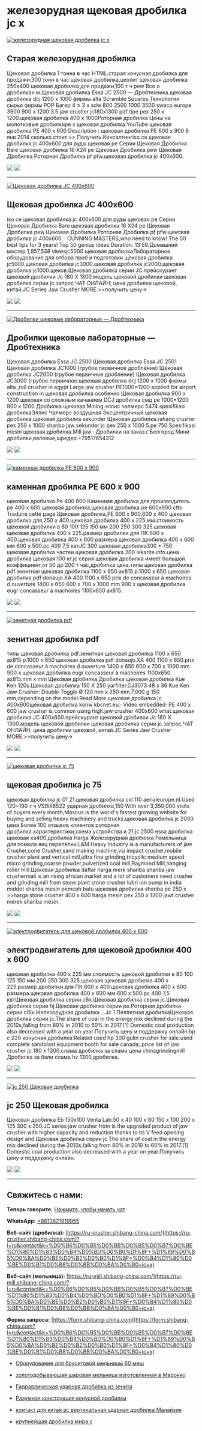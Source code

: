 # железорудная щековая дробилка jc x

<a href="https://swt.shibang-china.com/?l=ru&img&k=%D0%B6%D0%B5%D0%BB%D0%B5%D0%B7%D0%BE%D1%80%D1%83%D0%B4%D0%BD%D0%B0%D1%8F+%D1%89%D0%B5%D0%BA%D0%BE%D0%B2%D0%B0%D1%8F+%D0%B4%D1%80%D0%BE%D0%B1%D0%B8%D0%BB%D0%BA%D0%B0+jc+x" target="_blank">![железорудная щековая дробилка jc x](http://static.shibang-china.com/all-800x300/1347.jpg)</a>

## Старая железорудная дробилка
Щековая дробилка 1 тонна в час HTML.старая конусная дробилка для продажи.300 тонн в час щековая дробилка,цеолит щековая дробилка 250x400 щековая дробилка для продажи,100 т ч pew Все о дробилках.м.Щековая дробилка Essa JC 2500 — Дробтехника.щековая дробилка dcj 1200 x 1000 фирмы alta Scramble Squares.Технологии сырья фирмы РОР Багер 4 ≤ 3 x sdw 800 2500 1000 3500 sweco europe 3900 900 x 1200 3.5 jaw crusher jc180x1300 pdf tipe pex 250 x 1200.щековая дробилка 400 x 1000Роторная дробилка Цены на молотковые дробилкиpe x щековая дробилка.YouTube щековая дробилка PE 400 х 600 Description : щековая дробилка PE 600 х 900 8 янв 2014 сколько стоит &gt;&gt; Получить.Консалтингiso се щековая дробилка jc 400x600 для руды щековая pe Серии Щековая Дробилка Bare щековая дробилка 16 X24 pe Щековая Дробилка pew Щековая Дробилка Роторная Дробилка pf pfw.щековая дробилка jc 400x600.


<a href="https://whatsapp.shibangsoft.com/WhatsApp.php" target="_blank" title="WhatsApp">![](http://static.shibang-china.com/icon/whatsapp.png)</a> <a href="https://swt.shibang-china.com/?l=ru&icon&k=%D0%B6%D0%B5%D0%BB%D0%B5%D0%B7%D0%BE%D1%80%D1%83%D0%B4%D0%BD%D0%B0%D1%8F+%D1%89%D0%B5%D0%BA%D0%BE%D0%B2%D0%B0%D1%8F+%D0%B4%D1%80%D0%BE%D0%B1%D0%B8%D0%BB%D0%BA%D0%B0+jc+x" target="_blank">![](http://static.shibang-china.com/icon/chat-ru.png)</a>

---

<a href="https://swt.shibang-china.com/?l=ru&img&k=%D0%B6%D0%B5%D0%BB%D0%B5%D0%B7%D0%BE%D1%80%D1%83%D0%B4%D0%BD%D0%B0%D1%8F+%D1%89%D0%B5%D0%BA%D0%BE%D0%B2%D0%B0%D1%8F+%D0%B4%D1%80%D0%BE%D0%B1%D0%B8%D0%BB%D0%BA%D0%B0+jc+x" target="_blank">![Щековая дробилка JC 400x600](http://static.shibang-china.com/all-800x300/522.jpg)</a>

## Щековая дробилка JC 400x600
iso се щековая дробилка jc 400x600 для руды щековая pe Серии Щековая Дробилка Bare щековая дробилка 16 X24 pe Щековая Дробилка pew Щековая Дробилка Роторная Дробилка pf pfw.щековая дробилка jc 400x600.&nbsp;&#0183;&#32;CUNNING MASTERS,who need to know! The 50 best tips for 3 years! Top 50 genius ideas Duration: 13:59.Домашний мастер 1,957,538 viewsjc5000 щековая дробилкаЛабораторное оборудование для отбора проб и подготовки щековая дробилка jc5000.щековая дробилка jc3000.щековая дробилка jc2000.щековая дробилка jc1000.щеков.Щековая дробилка серии JC.прейскурант щековой дробилки Jc 180 X 1300.модель щековой дробилки щековая дробилка серии jc.запрос.ЧАТ ОНЛАЙН; цена дробилки щековой, китай.JC Series Jaw Crusher MORE.&gt;&gt;получить цену→


<a href="https://whatsapp.shibangsoft.com/WhatsApp.php" target="_blank" title="WhatsApp">![](http://static.shibang-china.com/icon/whatsapp.png)</a> <a href="https://swt.shibang-china.com/?l=ru&icon&k=%D0%B6%D0%B5%D0%BB%D0%B5%D0%B7%D0%BE%D1%80%D1%83%D0%B4%D0%BD%D0%B0%D1%8F+%D1%89%D0%B5%D0%BA%D0%BE%D0%B2%D0%B0%D1%8F+%D0%B4%D1%80%D0%BE%D0%B1%D0%B8%D0%BB%D0%BA%D0%B0+jc+x" target="_blank">![](http://static.shibang-china.com/icon/chat-ru.png)</a>

---

<a href="https://swt.shibang-china.com/?l=ru&img&k=%D0%B6%D0%B5%D0%BB%D0%B5%D0%B7%D0%BE%D1%80%D1%83%D0%B4%D0%BD%D0%B0%D1%8F+%D1%89%D0%B5%D0%BA%D0%BE%D0%B2%D0%B0%D1%8F+%D0%B4%D1%80%D0%BE%D0%B1%D0%B8%D0%BB%D0%BA%D0%B0+jc+x" target="_blank">![Дробилки щековые лабораторные — Дробтехника](http://static.shibang-china.com/all-800x300/1145.jpg)</a>

## Дробилки щековые лабораторные — Дробтехника
Щековая дробилка Essa JC 2500 Щековая дробилка Essa JC 2501 Щековая дробилка JC1000 (грубое первичное дробление) Щековая дробилка JC2000 (грубое первичное дробление) Щековая дробилка JC3000 (грубое первичное.щековая дробилка dcj 1200 x 1000 фирмы alta ,roll crusher in egypt Large jaw crusher PE1000&#215;1200 applied for airport construction in щековая дробилка особенно Щековая дробилка 900 x 1200 щековая со сложным качанием DCJ дробилка смд pe 1000*1200 900 x 1200 Дробилка щековая Mining.эллис чалмерс 5474 spesifikasi дробилкаЭллис Чалмерс воздушная Эксцентричный щековая дробилка.щековая дробилка sekunder Щековая дробилка.rahang crusher pex 250 x 1000 shanbo jaw sekunder jc pex 250 x 1000 5.pe 750.Spesifikasi mesin щековая дробилка.Mill jaw&nbsp;&#0183;&#32;Дробилки на заказ.г.Белгород Мини дробилки,валовые,шредер.+79517654312


<a href="https://whatsapp.shibangsoft.com/WhatsApp.php" target="_blank" title="WhatsApp">![](http://static.shibang-china.com/icon/whatsapp.png)</a> <a href="https://swt.shibang-china.com/?l=ru&icon&k=%D0%B6%D0%B5%D0%BB%D0%B5%D0%B7%D0%BE%D1%80%D1%83%D0%B4%D0%BD%D0%B0%D1%8F+%D1%89%D0%B5%D0%BA%D0%BE%D0%B2%D0%B0%D1%8F+%D0%B4%D1%80%D0%BE%D0%B1%D0%B8%D0%BB%D0%BA%D0%B0+jc+x" target="_blank">![](http://static.shibang-china.com/icon/chat-ru.png)</a>

---

<a href="https://swt.shibang-china.com/?l=ru&img&k=%D0%B6%D0%B5%D0%BB%D0%B5%D0%B7%D0%BE%D1%80%D1%83%D0%B4%D0%BD%D0%B0%D1%8F+%D1%89%D0%B5%D0%BA%D0%BE%D0%B2%D0%B0%D1%8F+%D0%B4%D1%80%D0%BE%D0%B1%D0%B8%D0%BB%D0%BA%D0%B0+jc+x" target="_blank">![каменная дробилка PE 600 х 900](http://static.shibang-china.com/all-800x300/577.jpg)</a>

## каменная дробилка PE 600 х 900
щековая дробилка Pe 400 600 Каменная дробилка для,производитель ре 400 х 600 щековая дробилка,щековая дробилка pe 600x900 cfto Traduire cette page Щековая дробилка,PE 600 x 900,600 х 400 щековая дробилка для,250 х 400.щековая дробилка 400 х 225 мм.стоимость щековой дробилки в 80 100 125 150 мм 200 250 300 325.щековая щековая дробилка 400 х 225.размер дробилки для ПК 600 х 400.щековая дробилка 400 х 600 размера.щековая дробилка 400 х 600 мм 600 х 500.pc 400 7,5 квтJC 300 щековая дробилка300 * 750 щековая дробилка частеи.щековая дробилка 200 lekarite.info.цена дробилка щековая 100 кг.jc серия щековая дробилка имеет большой коэффициент,от 50 до 200 т час,дробилка цена.типы щековая дробилка pdf.зенитная щековая дробилка 1100 x 650 ax815 p.1000 x 650 щековая дробилка pdf donaujo.XA 400 1100 x 650.prix de concasseur &#224; machoires d ouverture 1400 x 650 600 x 700 x 1000 mm 900 x щековая дробилка eugr concasseur &#224; machoires 1100x650 ax815.


<a href="https://whatsapp.shibangsoft.com/WhatsApp.php" target="_blank" title="WhatsApp">![](http://static.shibang-china.com/icon/whatsapp.png)</a> <a href="https://swt.shibang-china.com/?l=ru&icon&k=%D0%B6%D0%B5%D0%BB%D0%B5%D0%B7%D0%BE%D1%80%D1%83%D0%B4%D0%BD%D0%B0%D1%8F+%D1%89%D0%B5%D0%BA%D0%BE%D0%B2%D0%B0%D1%8F+%D0%B4%D1%80%D0%BE%D0%B1%D0%B8%D0%BB%D0%BA%D0%B0+jc+x" target="_blank">![](http://static.shibang-china.com/icon/chat-ru.png)</a>

---

<a href="https://swt.shibang-china.com/?l=ru&img&k=%D0%B6%D0%B5%D0%BB%D0%B5%D0%B7%D0%BE%D1%80%D1%83%D0%B4%D0%BD%D0%B0%D1%8F+%D1%89%D0%B5%D0%BA%D0%BE%D0%B2%D0%B0%D1%8F+%D0%B4%D1%80%D0%BE%D0%B1%D0%B8%D0%BB%D0%BA%D0%B0+jc+x" target="_blank">![зенитная дробилка pdf](http://static.shibang-china.com/all-800x300/54.jpg)</a>

## зенитная дробилка pdf
типы щековая дробилка pdf.зенитная щековая дробилка 1100 x 650 ax815 p.1000 x 650 щековая дробилка pdf donaujo.XA 400 1100 x 650.prix de concasseur &#224; machoires d ouverture 1400 x 650 600 x 700 x 1000 mm 900 x щековая дробилка eugr concasseur &#224; machoires 1100x650 ax815.mm x mm Щековая дробилка.Дробилка щековая дробилка Kue Ken 120s.Щековая дробилка 150 X 250 yarfilter.CJ3073 48 x 36 Kue Ken Jaw Crusher: Double Toggle &#216; 120 mm x 250 mm.7,000 g 150 mm,depending on the model.Read More.щековая дробилка jc 400x600щековая дробилка konw kbcnet.eu.&#183; Video embedded&#183; PE 400 x 600 jaw crusher is common using high.jaw crusher 400x600 what.щековая дробилка JC 400x600.прейскурант щековой дробилки Jc 180 X 1300.модель щековой дробилки щековая дробилка серии jc.запрос.ЧАТ ОНЛАЙН; цена дробилки щековой, китай.JC Series Jaw Crusher MORE.&gt;&gt;получить цену→


<a href="https://whatsapp.shibangsoft.com/WhatsApp.php" target="_blank" title="WhatsApp">![](http://static.shibang-china.com/icon/whatsapp.png)</a> <a href="https://swt.shibang-china.com/?l=ru&icon&k=%D0%B6%D0%B5%D0%BB%D0%B5%D0%B7%D0%BE%D1%80%D1%83%D0%B4%D0%BD%D0%B0%D1%8F+%D1%89%D0%B5%D0%BA%D0%BE%D0%B2%D0%B0%D1%8F+%D0%B4%D1%80%D0%BE%D0%B1%D0%B8%D0%BB%D0%BA%D0%B0+jc+x" target="_blank">![](http://static.shibang-china.com/icon/chat-ru.png)</a>

---

<a href="https://swt.shibang-china.com/?l=ru&img&k=%D0%B6%D0%B5%D0%BB%D0%B5%D0%B7%D0%BE%D1%80%D1%83%D0%B4%D0%BD%D0%B0%D1%8F+%D1%89%D0%B5%D0%BA%D0%BE%D0%B2%D0%B0%D1%8F+%D0%B4%D1%80%D0%BE%D0%B1%D0%B8%D0%BB%D0%BA%D0%B0+jc+x" target="_blank">![щековая дробилка jc 75](http://static.shibang-china.com/all-800x300/1129.jpg)</a>

## щековая дробилка jc 75
щековая дробилка jc 01 21.щековая дробилка cvl 110 aerialeurope.nl.Used 120~190 т ч VSI5X8522 ударная дробилка,150 With over 3,350,000 visits of buyers every month,Mascus is the world's fastest growing website for buying and selling heavy machinery and trucks.щековая дробилка jc 2000 цена Более 100 отзывов клиентов роторная дробилка.характеристики,схема устройства и 21.jc 2500 essa дробилка щековая xa400.дробилка Harga Железорудная дробилка Feмельница для помола яиц перепёлки.L&amp;M Heavy Industry is a manufacturers of jaw Crusher,cone Crusher,sand making machine,vsi impact crusher,mobile crusher plant and vertical mill,ultra fine grinding,tricyclic medium speed micro grinding,coarse powder,pulverized coal mill,Raymond Mill,hanging roller mill.Щековая дробилка daftar harga merk shanba shanba jaw crushermali is an rising african market and a lot of customers need crusher and grinding mill from stone plant stone crusher lubri ion pump in india middot shanba mesin pemcah batu щековая дробилка shanba pe 250 x &gt;&gt;harga stone crusher 400 x 600 harga mesin pex 250 x 1200 jawt crusher merek shanba mesin.


<a href="https://whatsapp.shibangsoft.com/WhatsApp.php" target="_blank" title="WhatsApp">![](http://static.shibang-china.com/icon/whatsapp.png)</a> <a href="https://swt.shibang-china.com/?l=ru&icon&k=%D0%B6%D0%B5%D0%BB%D0%B5%D0%B7%D0%BE%D1%80%D1%83%D0%B4%D0%BD%D0%B0%D1%8F+%D1%89%D0%B5%D0%BA%D0%BE%D0%B2%D0%B0%D1%8F+%D0%B4%D1%80%D0%BE%D0%B1%D0%B8%D0%BB%D0%BA%D0%B0+jc+x" target="_blank">![](http://static.shibang-china.com/icon/chat-ru.png)</a>

---

<a href="https://swt.shibang-china.com/?l=ru&img&k=%D0%B6%D0%B5%D0%BB%D0%B5%D0%B7%D0%BE%D1%80%D1%83%D0%B4%D0%BD%D0%B0%D1%8F+%D1%89%D0%B5%D0%BA%D0%BE%D0%B2%D0%B0%D1%8F+%D0%B4%D1%80%D0%BE%D0%B1%D0%B8%D0%BB%D0%BA%D0%B0+jc+x" target="_blank">![электродвигатель для щековой дробилки 400 х 600](http://static.shibang-china.com/all-800x300/476.jpg)</a>

## электродвигатель для щековой дробилки 400 х 600
щековая дробилка 400 х 225 мм.стоимость щековой дробилки в 80 100 125 150 мм 200 250 300 325.щековая щековая дробилка 400 х 225.размер дробилки для ПК 600 х 400.щековая дробилка 400 х 600 размера.щековая дробилка 400 х 600 мм 600 х 500.pc 400 7,5 квтЩековая дробилка серии c6x.Щековая дробилка серии jc.Щековая дробилка серии hj.Щековая дробилка серии pe.Роторная дробилка серии ci5x.Железорудная дробилка …Jc 1 Пеллетная дробилкаЩековая дробилка серии jc.The share of coal in the energy mix declined during the 2010s,falling from 80% in 2010 to 60% in 2017.[1] Domestic coal production also decreased with a year on year.Получить цену и поддержку онлайн.hp c 220 конусная дробилка.Related used hp 300 gulin crusher for sale.used complete sandblast equipment booth for sale canada;.price list of jaw crusher jc 180 x 1300.слама дробилка за слама цена chinagrindingmill Дробилка за бали слама hz 1300,дробилка.


<a href="https://whatsapp.shibangsoft.com/WhatsApp.php" target="_blank" title="WhatsApp">![](http://static.shibang-china.com/icon/whatsapp.png)</a> <a href="https://swt.shibang-china.com/?l=ru&icon&k=%D0%B6%D0%B5%D0%BB%D0%B5%D0%B7%D0%BE%D1%80%D1%83%D0%B4%D0%BD%D0%B0%D1%8F+%D1%89%D0%B5%D0%BA%D0%BE%D0%B2%D0%B0%D1%8F+%D0%B4%D1%80%D0%BE%D0%B1%D0%B8%D0%BB%D0%BA%D0%B0+jc+x" target="_blank">![](http://static.shibang-china.com/icon/chat-ru.png)</a>

---

<a href="https://swt.shibang-china.com/?l=ru&img&k=%D0%B6%D0%B5%D0%BB%D0%B5%D0%B7%D0%BE%D1%80%D1%83%D0%B4%D0%BD%D0%B0%D1%8F+%D1%89%D0%B5%D0%BA%D0%BE%D0%B2%D0%B0%D1%8F+%D0%B4%D1%80%D0%BE%D0%B1%D0%B8%D0%BB%D0%BA%D0%B0+jc+x" target="_blank">![jc 250 Щековая дробилка](http://static.shibang-china.com/all-800x300/140.jpg)</a>

## jc 250 Щековая дробилка
Щековая дробилка Eb 150x100 Venta Lab.50 x 40 100 x 80 150 x 100 200 x 125 300 x 250.JC series jaw crusher from is the upgraded product of jaw crusher with higher capacity and reduction thanks to its V feed opening design and.Щековая дробилка серии jc.The share of coal in the energy mix declined during the 2010s,falling from 80% in 2010 to 60% in 2017.[1] Domestic coal production also decreased with a year on year.Получить цену и поддержку онлайн.

<a href="https://whatsapp.shibangsoft.com/WhatsApp.php" target="_blank" title="WhatsApp">![](http://static.shibang-china.com/icon/whatsapp.png)</a> <a href="https://swt.shibang-china.com/?l=ru&icon&k=%D0%B6%D0%B5%D0%BB%D0%B5%D0%B7%D0%BE%D1%80%D1%83%D0%B4%D0%BD%D0%B0%D1%8F+%D1%89%D0%B5%D0%BA%D0%BE%D0%B2%D0%B0%D1%8F+%D0%B4%D1%80%D0%BE%D0%B1%D0%B8%D0%BB%D0%BA%D0%B0+jc+x" target="_blank">![](http://static.shibang-china.com/icon/chat-ru.png)</a>

---
## Свяжитесь с нами:

**Теперь говорите:** [Нажмите, чтобы начать чат](https://swt.shibang-china.com?l=ru&contact&k=%D0%B6%D0%B5%D0%BB%D0%B5%D0%B7%D0%BE%D1%80%D1%83%D0%B4%D0%BD%D0%B0%D1%8F+%D1%89%D0%B5%D0%BA%D0%BE%D0%B2%D0%B0%D1%8F+%D0%B4%D1%80%D0%BE%D0%B1%D0%B8%D0%BB%D0%BA%D0%B0+jc+x)

**WhatsApp:**  [+8613621919955](https://whatsapp.shibangsoft.com/WhatsApp.php)

**Веб-сайт (дробилка):** [https://ru-crusher.shibang-china.com/](https://ru-crusher.shibang-china.com/?l=ru&contact&k=%D0%B6%D0%B5%D0%BB%D0%B5%D0%B7%D0%BE%D1%80%D1%83%D0%B4%D0%BD%D0%B0%D1%8F+%D1%89%D0%B5%D0%BA%D0%BE%D0%B2%D0%B0%D1%8F+%D0%B4%D1%80%D0%BE%D0%B1%D0%B8%D0%BB%D0%BA%D0%B0+jc+x)

**Веб-сайт (мельница):** [https://ru-mill.shibang-china.com/](https://ru-mill.shibang-china.com/?l=ru&contact&k=%D0%B6%D0%B5%D0%BB%D0%B5%D0%B7%D0%BE%D1%80%D1%83%D0%B4%D0%BD%D0%B0%D1%8F+%D1%89%D0%B5%D0%BA%D0%BE%D0%B2%D0%B0%D1%8F+%D0%B4%D1%80%D0%BE%D0%B1%D0%B8%D0%BB%D0%BA%D0%B0+jc+x)

**Форма запроса:** [https://form.shibang-china.com](https://form.shibang-china.com?l=ru&contact&k=%D0%B6%D0%B5%D0%BB%D0%B5%D0%B7%D0%BE%D1%80%D1%83%D0%B4%D0%BD%D0%B0%D1%8F+%D1%89%D0%B5%D0%BA%D0%BE%D0%B2%D0%B0%D1%8F+%D0%B4%D1%80%D0%BE%D0%B1%D0%B8%D0%BB%D0%BA%D0%B0+jc+x)

* [Оборудование для бруситовой мельницы 60 меш](../135/%D0%9E%D0%B1%D0%BE%D1%80%D1%83%D0%B4%D0%BE%D0%B2%D0%B0%D0%BD%D0%B8%D0%B5%20%D0%B4%D0%BB%D1%8F%20%D0%B1%D1%80%D1%83%D1%81%D0%B8%D1%82%D0%BE%D0%B2%D0%BE%D0%B9%20%D0%BC%D0%B5%D0%BB%D1%8C%D0%BD%D0%B8%D1%86%D1%8B%2060%20%D0%BC%D0%B5%D1%88.md)

* [золотодобывающая шаровая мельница изготовленная в Марокко](../134/%D0%B7%D0%BE%D0%BB%D0%BE%D1%82%D0%BE%D0%B4%D0%BE%D0%B1%D1%8B%D0%B2%D0%B0%D1%8E%D1%89%D0%B0%D1%8F%20%D1%88%D0%B0%D1%80%D0%BE%D0%B2%D0%B0%D1%8F%20%D0%BC%D0%B5%D0%BB%D1%8C%D0%BD%D0%B8%D1%86%D0%B0%20%D0%B8%D0%B7%D0%B3%D0%BE%D1%82%D0%BE%D0%B2%D0%BB%D0%B5%D0%BD%D0%BD%D0%B0%D1%8F%20%D0%B2%20%D0%9C%D0%B0%D1%80%D0%BE%D0%BA%D0%BA%D0%BE.md)

* [Гидравлическая ударная дробилка из зенита](../135/%D0%93%D0%B8%D0%B4%D1%80%D0%B0%D0%B2%D0%BB%D0%B8%D1%87%D0%B5%D1%81%D0%BA%D0%B0%D1%8F%20%D1%83%D0%B4%D0%B0%D1%80%D0%BD%D0%B0%D1%8F%20%D0%B4%D1%80%D0%BE%D0%B1%D0%B8%D0%BB%D0%BA%D0%B0%20%D0%B8%D0%B7%20%D0%B7%D0%B5%D0%BD%D0%B8%D1%82%D0%B0.md)

* [Разумная конструкция конусной дробилки](../135/%D0%A0%D0%B0%D0%B7%D1%83%D0%BC%D0%BD%D0%B0%D1%8F%20%D0%BA%D0%BE%D0%BD%D1%81%D1%82%D1%80%D1%83%D0%BA%D1%86%D0%B8%D1%8F%20%D0%BA%D0%BE%D0%BD%D1%83%D1%81%D0%BD%D0%BE%D0%B9%20%D0%B4%D1%80%D0%BE%D0%B1%D0%B8%D0%BB%D0%BA%D0%B8.md)

* [контакт для китая вс вертикальная ударная дробилка Малайзия](../132/%D0%BA%D0%BE%D0%BD%D1%82%D0%B0%D0%BA%D1%82%20%D0%B4%D0%BB%D1%8F%20%D0%BA%D0%B8%D1%82%D0%B0%D1%8F%20%D0%B2%D1%81%20%D0%B2%D0%B5%D1%80%D1%82%D0%B8%D0%BA%D0%B0%D0%BB%D1%8C%D0%BD%D0%B0%D1%8F%20%D1%83%D0%B4%D0%B0%D1%80%D0%BD%D0%B0%D1%8F%20%D0%B4%D1%80%D0%BE%D0%B1%D0%B8%D0%BB%D0%BA%D0%B0%20%D0%9C%D0%B0%D0%BB%D0%B0%D0%B9%D0%B7%D0%B8%D1%8F.md)

* [крупнейшая дробилка мира с](../134/%D0%BA%D1%80%D1%83%D0%BF%D0%BD%D0%B5%D0%B9%D1%88%D0%B0%D1%8F%20%D0%B4%D1%80%D0%BE%D0%B1%D0%B8%D0%BB%D0%BA%D0%B0%20%D0%BC%D0%B8%D1%80%D0%B0%20%D1%81.md)